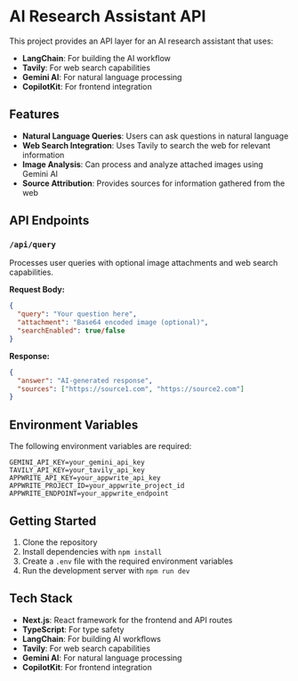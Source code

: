 # AI Research Assistant API

This project provides an API layer for an AI research assistant that uses:

- **LangChain**: For building the AI workflow
- **Tavily**: For web search capabilities
- **Gemini AI**: For natural language processing
- **CopilotKit**: For frontend integration

## Features

- **Natural Language Queries**: Users can ask questions in natural language
- **Web Search Integration**: Uses Tavily to search the web for relevant information
- **Image Analysis**: Can process and analyze attached images using Gemini AI
- **Source Attribution**: Provides sources for information gathered from the web

## API Endpoints

### `/api/query`

Processes user queries with optional image attachments and web search capabilities.

**Request Body:**
```json
{
  "query": "Your question here",
  "attachment": "Base64 encoded image (optional)",
  "searchEnabled": true/false
}
```

**Response:**
```json
{
  "answer": "AI-generated response",
  "sources": ["https://source1.com", "https://source2.com"]
}
```

## Environment Variables

The following environment variables are required:

```
GEMINI_API_KEY=your_gemini_api_key
TAVILY_API_KEY=your_tavily_api_key
APPWRITE_API_KEY=your_appwrite_api_key
APPWRITE_PROJECT_ID=your_appwrite_project_id
APPWRITE_ENDPOINT=your_appwrite_endpoint
```

## Getting Started

1. Clone the repository
2. Install dependencies with `npm install`
3. Create a `.env` file with the required environment variables
4. Run the development server with `npm run dev`

## Tech Stack

- **Next.js**: React framework for the frontend and API routes
- **TypeScript**: For type safety
- **LangChain**: For building AI workflows
- **Tavily**: For web search capabilities
- **Gemini AI**: For natural language processing
- **CopilotKit**: For frontend integration